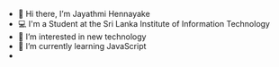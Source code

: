 - 👋 Hi there, I’m Jayathmi Hennayake
- 💻 I'm a Student at the Sri Lanka Institute of Information Technology
- 👀 I’m interested in new technology 
- 🌱 I’m currently learning JavaScript
- 
<!---
JayathmiH/JayathmiH is a ✨ special ✨ repository because its `README.md` (this file) appears on your GitHub profile.
You can click the Preview link to take a look at your changes.
--->
